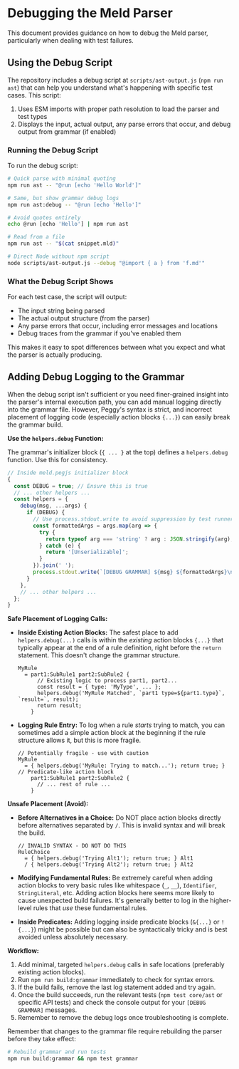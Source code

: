 # Debugging the Meld Parser

This document provides guidance on how to debug the Meld parser, particularly when dealing with test failures.

## Using the Debug Script

The repository includes a debug script at `scripts/ast-output.js` (`npm run ast`) that can help you understand what's happening with specific test cases. This script:

1. Uses ESM imports with proper path resolution to load the parser and test types
2. Displays the input, actual output, any parse errors that occur, and debug output from grammar (if enabled)

### Running the Debug Script

To run the debug script:

```bash
# Quick parse with minimal quoting
npm run ast -- "@run [echo 'Hello World']"

# Same, but show grammar debug logs
npm run ast:debug -- "@run [echo 'Hello']"

# Avoid quotes entirely
echo @run [echo 'Hello'] | npm run ast

# Read from a file
npm run ast -- "$(cat snippet.mld)"

# Direct Node without npm script
node scripts/ast-output.js --debug "@import { a } from 'f.md'"
```

### What the Debug Script Shows

For each test case, the script will output:
- The input string being parsed
- The actual output structure (from the parser)
- Any parse errors that occur, including error messages and locations
- Debug traces from the grammar if you've enabled them

This makes it easy to spot differences between what you expect and what the parser is actually producing.

## Adding Debug Logging to the Grammar

When the debug script isn't sufficient or you need finer-grained insight into the parser's internal execution path, you can add manual logging directly into the grammar file. However, Peggy's syntax is strict, and incorrect placement of logging code (especially action blocks `{...}`) can easily break the grammar build.

**Use the `helpers.debug` Function:**

The grammar's initializer block (`{ ... }` at the top) defines a `helpers.debug` function. Use this for consistency.

```javascript
// Inside meld.pegjs initializer block
{
  const DEBUG = true; // Ensure this is true
  // ... other helpers ...
  const helpers = {
    debug(msg, ...args) {
      if (DEBUG) {
        // Use process.stdout.write to avoid suppression by test runners
        const formattedArgs = args.map(arg => {
          try {
            return typeof arg === 'string' ? arg : JSON.stringify(arg);
          } catch (e) {
            return '[Unserializable]';
          }
        }).join(' ');
        process.stdout.write(`[DEBUG GRAMMAR] ${msg} ${formattedArgs}\n`);
      }
    },
    // ... other helpers ...
  };
}
```

**Safe Placement of Logging Calls:**

*   **Inside Existing Action Blocks:** The safest place to add `helpers.debug(...)` calls is within the *existing* action blocks `{...}` that typically appear at the end of a rule definition, right before the `return` statement. This doesn't change the grammar structure.

    ```pegjs
    MyRule
      = part1:SubRule1 part2:SubRule2 {
          // Existing logic to process part1, part2...
          const result = { type: 'MyType', ... };
          helpers.debug('MyRule Matched', `part1 type=${part1.type}`, `result=`, result);
          return result;
        }
    ```

*   **Logging Rule Entry:** To log when a rule *starts* trying to match, you can sometimes add a simple action block at the beginning if the rule structure allows it, but this is more fragile.

    ```pegjs
    // Potentially fragile - use with caution
    MyRule
      = { helpers.debug('MyRule: Trying to match...'); return true; } // Predicate-like action block
        part1:SubRule1 part2:SubRule2 {
          // ... rest of rule ...
        }
    ```

**Unsafe Placement (Avoid):**

*   **Before Alternatives in a Choice:** Do NOT place action blocks directly before alternatives separated by `/`. This is invalid syntax and will break the build.

    ```pegjs
    // INVALID SYNTAX - DO NOT DO THIS
    RuleChoice
      = { helpers.debug('Trying Alt1'); return true; } Alt1
      / { helpers.debug('Trying Alt2'); return true; } Alt2
    ```

*   **Modifying Fundamental Rules:** Be extremely careful when adding action blocks to very basic rules like whitespace (`_`, `__`), `Identifier`, `StringLiteral`, etc. Adding action blocks here seems more likely to cause unexpected build failures. It's generally better to log in the higher-level rules that *use* these fundamental rules.

*   **Inside Predicates:** Adding logging inside predicate blocks (`&{...}` or `!{...}`) might be possible but can also be syntactically tricky and is best avoided unless absolutely necessary.

**Workflow:**

1.  Add minimal, targeted `helpers.debug` calls in safe locations (preferably existing action blocks).
2.  Run `npm run build:grammar` immediately to check for syntax errors.
3.  If the build fails, remove the last log statement added and try again.
4.  Once the build succeeds, run the relevant tests (`npm test core/ast` or specific API tests) and check the console output for your `[DEBUG GRAMMAR]` messages.
5.  Remember to remove the debug logs once troubleshooting is complete.

Remember that changes to the grammar file require rebuilding the parser before they take effect:

```bash
# Rebuild grammar and run tests
npm run build:grammar && npm test grammar
```